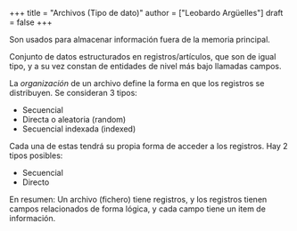 +++
title = "Archivos (Tipo de dato)"
author = ["Leobardo Argüelles"]
draft = false
+++

Son usados para almacenar información fuera de la memoria principal.

Conjunto de datos estructurados en registros/artículos, que son de
igual tipo, y a su vez constan de entidades de nivel más bajo llamadas
campos.

La _organización_ de un archivo define la forma en que los registros
se distribuyen. Se consideran 3 tipos:

-   Secuencial
-   Directa o aleatoria (random)
-   Secuencial indexada (indexed)

Cada una de estas tendrá su propia forma de acceder a los registros.
Hay 2 tipos posibles:

-   Secuencial
-   Directo

En resumen: Un archivo (fichero) tiene registros, y los registros
tienen campos relacionados de forma lógica, y cada campo tiene un item
de información.
